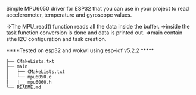 Simple MPU6050 driver for ESP32 that you can use in your project to read accelerometer, temperature and gyroscope values.

=>The MPU_read() function reads all the data inside the buffer.
    =>inside the task function conversion is done and data is printed out.
    =>main contain sthe I2C configuration and task creation. 

****Tested on esp32 and wokwi using esp-idf v5.2.2 *****

```
├── CMakeLists.txt
├── main
│   ├── CMakeLists.txt
│   └── mpu6050.c
|   |__ mpu6060.h
└── README.md               
```

